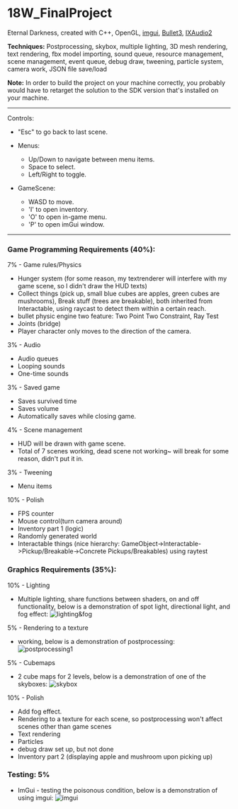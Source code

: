 # 18W_FinalProject
Eternal Darkness, created with C++, OpenGL, [imgui](https://github.com/ocornut/imgui), [Bullet3](https://github.com/bulletphysics/bullet3), [IXAudio2](https://docs.microsoft.com/en-us/windows/desktop/api/xaudio2/nn-xaudio2-ixaudio2) 

**Techniques:** Postprocessing, skybox, multiple lighting, 3D mesh rendering, text rendering, fbx model importing, sound queue, resource management, scene management, event queue, debug draw, tweening, particle system, camera work, JSON file save/load

**Note:** In order to build the project on your machine correctly, you probably would have to retarget the solution to the SDK version that's installed on your machine.

*****************************
  Controls:

   - "Esc" to go back to last scene.
   
   - Menus:
     - Up/Down to navigate between menu items.
     - Space to select.
     - Left/Right to toggle.
   - GameScene:
     - WASD to move.
     - 'I' to open inventory.
     - 'O' to open in-game menu.
     - 'P' to open imGui window.
*****************************


### Game Programming Requirements (40%):

 7% - Game rules/Physics
  - Hunger system (for some reason, my textrenderer will interfere with my game scene, so I didn't draw the HUD texts)
  - Collect things (pick up, small blue cubes are apples, green cubes are mushrooms), Break stuff (trees are breakable), both inherited from Interactable, using raycast to detect them within a certain reach.
  - bullet physic engine two feature: Two Point Two Constraint, Ray Test
  - Joints (bridge)
  - Player character only moves to the direction of the camera.
  
 3% - Audio
  - Audio queues
  - Looping sounds
  - One-time sounds

 3% - Saved game
  - Saves survived time
  - Saves volume
  - Automatically saves while closing game.

 4% - Scene management
  - HUD will be drawn with game scene.
  - Total of 7 scenes working, dead scene not working~ will break for some reason, didn't put it in.
 
 3% - Tweening
  - Menu items

10% - Polish
  - FPS counter
  - Mouse control(turn camera around)
  - Inventory part 1 (logic)
  - Randomly generated world
  - Interactable things (nice hierarchy: GameObject->Interactable->Pickup/Breakable->Concrete Pickups/Breakables) using raytest
  
     
### Graphics Requirements (35%):

10% - Lighting
  - Multiple lighting, share functions between shaders, on and off functionality, below is a demonstration of spot light, directional light, and fog effect:
  ![lighting&fog](../assets/lighting.png)
  
 5% - Rendering to a texture
  - working, below is a demonstration of postprocessing:
  ![postprocessing1](../assets/postprocessing1.png)
  
 5% - Cubemaps
  - 2 cube maps for 2 levels, below is a demonstration of one of the skyboxes:
  ![skybox](../assets/skybox.png)
  
10% - Polish
  - Add fog effect.
  - Rendering to a texture for each scene, so postprocessing won't affect scenes other than game scenes
  - Text rendering
  - Particles
  - debug draw set up, but not done
  - Inventory part 2 (displaying apple and mushroom upon picking up)


### Testing: 5%
  - ImGui - testing the poisonous condition, below is a demonstration of using imgui:
  ![imgui](../assets/imgui.png)
  


